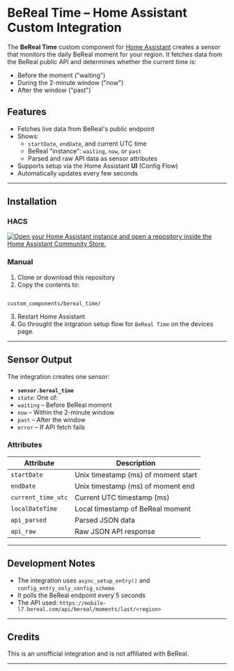 
# BeReal Time – Home Assistant Custom Integration

The **BeReal Time** custom component for [Home Assistant](https://www.home-assistant.io/) creates a sensor that monitors the daily BeReal moment for your region. It fetches data from the BeReal public API and determines whether the current time is:

- Before the moment ("waiting")
- During the 2-minute window ("now")
- After the window ("past")

## Features

- Fetches live data from BeReal's public endpoint
- Shows:
  - `startDate`, `endDate`, and current UTC time
  - BeReal "instance": `waiting`, `now`, or `past`
  - Parsed and raw API data as sensor attributes
- Supports setup via the Home Assistant **UI** (Config Flow)
- Automatically updates every few seconds

---

## Installation

### HACS 

[![Open your Home Assistant instance and open a repository inside the Home Assistant Community Store.](https://my.home-assistant.io/badges/hacs_repository.svg)](https://my.home-assistant.io/redirect/hacs_repository/?owner=MegaTheLEGEND&repository=HA-BeReal-Sensor)


### Manual

1. Clone or download this repository
2. Copy the contents to:
```

custom_components/bereal_time/

````

3. Restart Home Assistant
4. Go throught the intgration setup flow for `BeReal Time` on the devices page.

---


## Sensor Output

The integration creates one sensor:

- **`sensor.bereal_time`**
- `state`: One of:
 - `waiting` – Before BeReal moment
 - `now` – Within the 2-minute window
 - `past` – After the window
 - `error` – If API fetch fails

### Attributes

| Attribute           | Description                         |
|---------------------|-------------------------------------|
| `startDate`         | Unix timestamp (ms) of moment start |
| `endDate`           | Unix timestamp (ms) of moment end   |
| `current_time_utc`  | Current UTC timestamp (ms)          |
| `localDateTime`     | Local timestamp of BeReal moment    |
| `api_parsed`        | Parsed JSON data                    |
| `api_raw`           | Raw JSON API response               |

---

## Development Notes

* The integration uses `async_setup_entry()` and `config_entry_only_config_schema`
* It polls the BeReal endpoint every 5 seconds
* The API used: `https://mobile-l7.bereal.com/api/bereal/moments/last/<region>`

---

## Credits

This is an unofficial integration and is not affiliated with BeReal.

---
